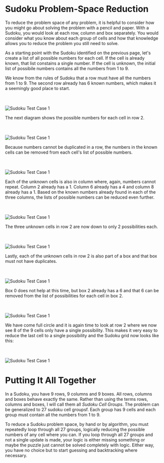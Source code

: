 # Sudoku Problem-Space Reduction

To reduce the problem space of any problem, it is helpful to consider how you might go about solving the problem with a pencil and paper. With a Sudoku, you would look at each row, column and box separately. You would consider what you know about each group of cells and how that knowledge allows you to reduce the problem you still need to solve.

As a starting point with the Sudoku identified on the previous page, let's create a list of all possible numbers for each cell. If the cell is already known, that list constains a single number. If the cell is unknown, the initial list of possibile numbers contains all the numbers from 1 to 9.

We know from the rules of Sudoku that a row must have all the numbers from 1 to 9. The second row already has 6 known numbers, which makes it a seemingly good place to start.

<BR><BR>
![Sudoku Test Case 1](sudoku03.png)
<BR>

The next diagram shows the possible numbers for each cell in row 2.

<BR><BR>
![Sudoku Test Case 1](sudoku04.png)
<BR>

Because numbers cannot be duplicated in a row, the numbers in the known cells can be removed from each cell's list of possible numbers.

<BR><BR>
![Sudoku Test Case 1](sudoku05.png)
<BR>

Each of the unknown cells is also in column where, again, numbers cannot repeat. Column 2 already has a 1. Column 6 already has a 4 and column 8 already has a 1. Based on the known numbers already found in each of the three columns, the lists of possible numbers can be reduced even further.

<BR><BR>
![Sudoku Test Case 1](sudoku06.png)
<BR>

The three unknown cells in row 2 are now down to only 2 possibilities each.

<BR><BR>
![Sudoku Test Case 1](sudoku07.png)
<BR>

Lastly, each of the unknown cells in row 2 is also part of a box and that box must not have duplicates. 

<BR><BR>
![Sudoku Test Case 1](sudoku08.png)
<BR>

Box 0 does not help at this time, but box 2 already has a 6 and that 6 can be removed from the list of possibilities for each cell in box 2.

<BR><BR>
![Sudoku Test Case 1](sudoku09.png)
<BR>

We have come full circle and it is again time to look at row 2 where we now see 8 of the 9 cells only have a single possibility. This makes it very easy to reduce the last cell to a single possibility and the Sudoku grid now looks like this:

<BR><BR>
![Sudoku Test Case 1](sudoku10.png)
<BR>

# Putting It All Together

In a Sudoku, you have 9 rows, 9 columns and 9 boxes. All rows, columns and boxes behave exactly the same. Rather than using the terms rows, columns and boxes, I will call them all _Sudoku Cell Groups_. The problem can be generalized to 27 sudoku cell groupsf. Each group has 9 cells and each group must contain all the numbers from 1 to 9.

To reduce a Sudoku problem space, by hand or by algorithm, you must repeatedly loop through all 27 groups, logically reducing the possible numbers of any cell where you can. If you loop through all 27 groups and not a single update is made, your logic is either missing something or maybe the puzzle just cannot be solved completely with logic. Either way, you have no choice but to start guessing and backtracking where necessary.
